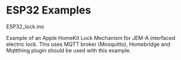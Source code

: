# ESP32 Examples

ESP32_lock.ino

Example of an Apple HomeKit Lock Mechanism for JEM-A interfaced electric lock. This uses MQTT broker (Mosquitto), Homebridge and Mqttthing plugin should be used with this example.
